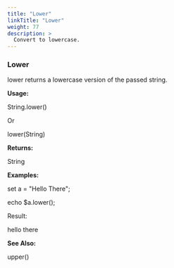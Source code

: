 ```yaml
---
title: "Lower"
linkTitle: "Lower"
weight: 77
description: >
  Convert to lowercase. 
---
```



### Lower

lower returns a lowercase version of the passed string.

**Usage:**

String.lower()

Or

lower(String)

**Returns:**

String

**Examples:**

set a = "Hello There";

echo $a.lower();

Result:

hello there

**See Also:**

upper()
